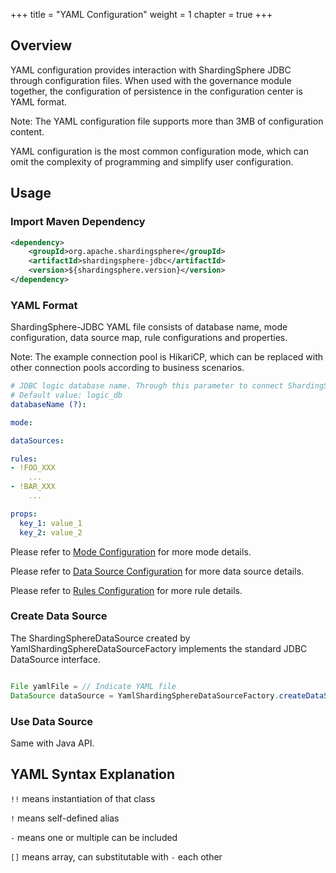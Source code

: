 +++
title = "YAML Configuration"
weight = 1
chapter = true
+++

## Overview

YAML configuration provides interaction with ShardingSphere JDBC through configuration files.
When used with the governance module together, the configuration of persistence in the configuration center is YAML format.

Note:
The YAML configuration file supports more than 3MB of configuration content.

YAML configuration is the most common configuration mode, which can omit the complexity of programming and simplify user configuration.

## Usage

### Import Maven Dependency

```xml
<dependency>
    <groupId>org.apache.shardingsphere</groupId>
    <artifactId>shardingsphere-jdbc</artifactId>
    <version>${shardingsphere.version}</version>
</dependency>
```

### YAML Format

ShardingSphere-JDBC YAML file consists of database name, mode configuration, data source map, rule configurations and properties.

Note: The example connection pool is HikariCP, which can be replaced with other connection pools according to business scenarios.

```yaml
# JDBC logic database name. Through this parameter to connect ShardingSphere-JDBC and ShardingSphere-Proxy.
# Default value: logic_db
databaseName (?):

mode:

dataSources:

rules:
- !FOO_XXX
    ...
- !BAR_XXX
    ...

props:
  key_1: value_1
  key_2: value_2
```

Please refer to [Mode Configuration](/en/user-manual/shardingsphere-jdbc/yaml-config/mode) for more mode details.

Please refer to [Data Source Configuration](/en/user-manual/shardingsphere-jdbc/yaml-config/data-source) for more data source details.

Please refer to [Rules Configuration](/en/user-manual/shardingsphere-jdbc/yaml-config/rules) for more rule details.

### Create Data Source

The ShardingSphereDataSource created by YamlShardingSphereDataSourceFactory implements the standard JDBC DataSource interface.

```java

File yamlFile = // Indicate YAML file
DataSource dataSource = YamlShardingSphereDataSourceFactory.createDataSource(yamlFile);
```

### Use Data Source

Same with Java API.

## YAML Syntax Explanation

`!!` means instantiation of that class

`!` means self-defined alias

`-` means one or multiple can be included

`[]` means array, can substitutable with `-` each other
